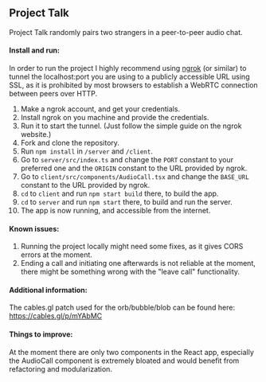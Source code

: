 
## Project Talk
Project Talk randomly pairs two strangers in a peer-to-peer audio chat.
#### Install and run:
In order to run the project I highly recommend using [ngrok](https://ngrok.com/) (or similar) to tunnel the localhost:port you are using to a publicly accessible URL using SSL, as it is prohibited by most browsers to establish a WebRTC connection between peers over HTTP.

1. Make a ngrok account, and get your credentials.
2. Install ngrok on you machine and provide the credentials.
3. Run it to start the tunnel. (Just follow the simple guide on the ngrok website.)
4. Fork and clone the repository.
5. Run `npm install` in `/server` and `/client`.
6. Go to `server/src/index.ts` and change the `PORT` constant to your preferred one and the `ORIGIN` constant to the URL provided by ngrok.
7. Go to `client/src/components/AudioCall.tsx` and change the `BASE_URL` constant to the URL provided by ngrok.
8. `cd` to `client` and run `npm start build` there, to build the app.
9. `cd` to `server` and run `npm start` there, to build and run the server.
10. The app is now running, and accessible from the internet.

#### Known issues:
1. Running the project locally might need some fixes, as it gives CORS errors at the moment.
2. Ending a call and initiating one afterwards is not reliable at the moment, there might be something wrong with the "leave call" functionality.

#### Additional information:
The cables.gl patch used for the orb/bubble/blob can be found here: https://cables.gl/p/mYAbMC

#### Things to improve:
At the moment there are only two components in the React app, especially the AudioCall component is extremely bloated and would benefit from refactoring and modularization.
